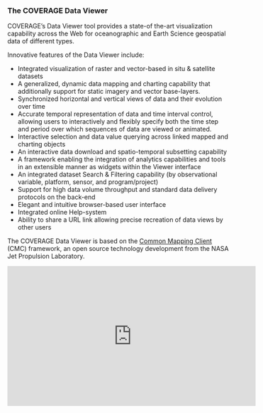 ### The COVERAGE Data Viewer

COVERAGE’s Data Viewer tool provides a state-of the-art visualization capability across the Web for oceanographic and Earth Science geospatial data of different types.

Innovative features of the Data Viewer include:

-   Integrated visualization of raster and vector-based in situ & satellite datasets
-   A generalized, dynamic data mapping and charting capability that additionally support for static imagery and vector base-layers.
-   Synchronized horizontal and vertical views of data and their evolution over time
-   Accurate temporal representation of data and time interval control, allowing users to interactively and flexibly specify both the time step and period over which sequences of data are viewed or animated.
-   Interactive selection and data value querying across linked mapped and charting objects
-   An interactive data download and spatio-temporal subsetting capability
-   A framework enabling the integration of analytics capabilities and tools in an extensible manner as widgets within the Viewer interface
-   An integrated dataset Search & Filtering capability (by observational variable, platform, sensor, and program/project)
-   Support for high data volume throughput and standard data delivery protocols on the back-end
-   Elegant and intuitive browser-based user interface
-   Integrated online Help-system
-   Ability to share a URL link allowing precise recreation of data views by other users

The COVERAGE Data Viewer is based on the [Common Mapping Client](https://coverage.ceos.org/cmc/) (CMC) framework, an open source technology development from the NASA Jet Propulsion Laboratory.

<div class="helpContainer-iframe">
<iframe width="560" height="315" src="https://www.youtube-nocookie.com/embed/WrTYCBQULxg?controls=0" title="YouTube video player" frameborder="0" allow="accelerometer; autoplay; clipboard-write; encrypted-media; gyroscope; picture-in-picture" allowfullscreen></iframe>
</div>
